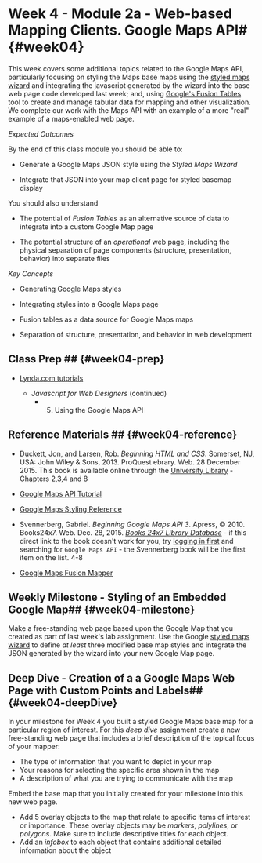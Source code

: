 <!---------------------------------------------------------------------------->
<!-- Week 04 ----------------------------------------------------------------->
<!-- Lecture 02 a 02 b ------------------------------------------------------->
<!-- Web-based Mapping Clients------------------------------------------------>
<!-- Google Maps API---------------------------------------------------------->
<!---------------------------------------------------------------------------->
 

# Week 4 -  Module 2a - Web-based Mapping Clients. Google Maps API# {#week04}

This week covers some additional topics related to the Google Maps API, particularly focusing on styling the Maps base maps using the [styled maps wizard](http://gmaps-samples-v3.googlecode.com/svn/trunk/styledmaps/wizard/index.html) and integrating the javascript generated by the wizard into the base web page code developed last week; and, using [Google's Fusion Tables](http://www.google.com/fusiontables/public/tour/index.html) tool to create and manage tabular data for mapping and other visualization. We complete our work with the Maps API with an example of a more "real" example of a maps-enabled web page. 


*Expected Outcomes*

By the end of this class module you should be able to:

* Generate a Google Maps JSON style using the _Styled Maps Wizard_

* Integrate that JSON into your map client page for styled basemap display

You should also understand

* The potential of _Fusion Tables_ as an alternative source of data to integrate into a custom Google Map page

* The potential structure of an _operational_ web page, including the physical separation of page components (structure, presentation, behavior) into separate files 


*Key Concepts*

* Generating Google Maps styles

* Integrating styles into a Google Maps page

* Fusion tables as a data source for Google Maps maps

* Separation of structure, presentation, and behavior in web development 


## Class Prep ## {#week04-prep}

* [Lynda.com tutorials](http://www.lynda.com/SharedPlaylist/2b710369c9ec4d8c964467225c6610ad?org=unm.edu)

	* *Javascript for Web Designers* (continued)
		* 5. Using the Google Maps API


## Reference Materials ## {#week04-reference}

*  Duckett, Jon, and Larsen, Rob. *Beginning HTML and CSS*. Somerset, NJ, USA: John Wiley & Sons, 2013. ProQuest ebrary. Web. 28 December 2015. This book is available online through the [University Library](http://site.ebrary.com.libproxy.unm.edu/lib/unma/detail.action?docID=10667426) - Chapters 2,3,4 and 8

* [Google Maps API Tutorial](http://code.google.com/apis/maps/documentation/javascript/tutorial.html)

* [Google Maps Styling Reference](https://developers.google.com/maps/documentation/javascript/styling)

* Svennerberg, Gabriel. *Beginning Google Maps API 3*. Apress, © 2010. Books24x7. Web. Dec. 28, 2015.  [*Books 24x7 Library Database*](http://library.books24x7.com.libproxy.unm.edu/toc.aspx?bookid=36390&refid=SVA3S) - if this direct link to the book doesn't work for you, try [logging in first](http://library.unm.edu/applications/dam/plink.php?db_id=238) and searching for `Google Maps API` - the Svennerberg book will be the first item on the list. 4-8

* [Google Maps Fusion Mapper](http://earth.google.com/outreach/tutorial_fusion_yourowndata.html)


## Weekly Milestone - Styling of an Embedded Google Map## {#week04-milestone}

Make a free-standing web page based upon the Google Map that you created as part of last week's lab assignment. Use the Google [styled maps wizard](http://gmaps-samples-v3.googlecode.com/svn/trunk/styledmaps/wizard/index.html) to define _at least_ three modified base map styles and integrate the JSON generated by the wizard into your new Google Map page.


## Deep Dive - Creation of a a Google Maps Web Page with Custom Points and Labels## {#week04-deepDive}

In your milestone for Week 4 you built a styled Google Maps base map for a particular region of interest. For this *deep dive* assignment create a new free-standing web page that includes a brief description of the topical focus of your mapper:

* The type of information that you want to depict in your map
* Your reasons for selecting the specific area shown in the map
* A description of what you are trying to communicate with the map

Embed the base map that you initially created for your milestone into this new web page.

* Add 5 overlay objects to the map that relate to specific items of interest or importance. These overlay objects may be _markers_, _polylines_, or _polygons_. Make sure to include descriptive titles for each object.
* Add an _infobox_ to each object that contains additional detailed information about the object


